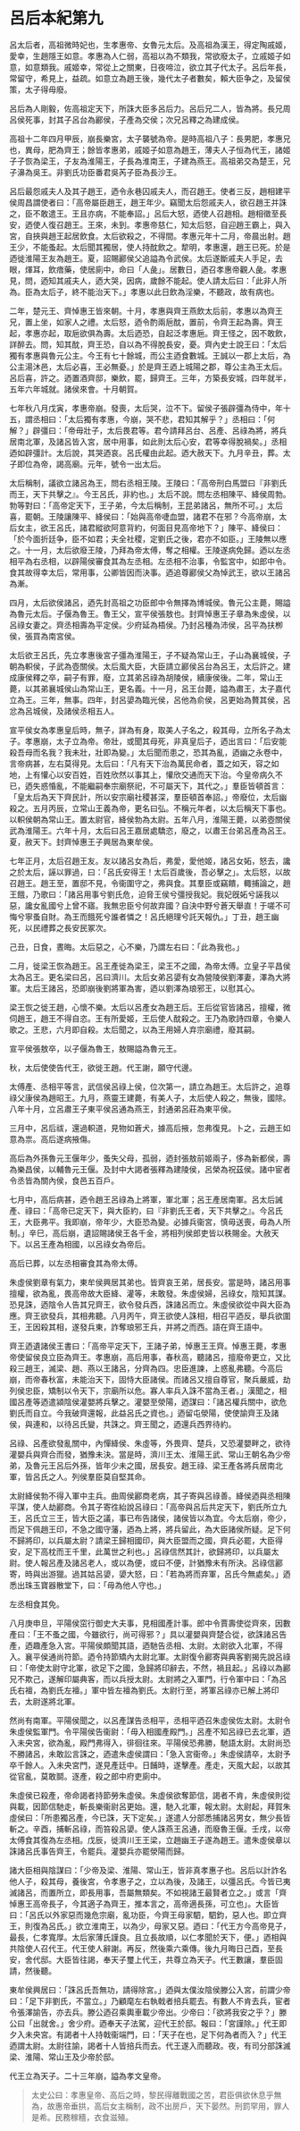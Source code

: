# 呂后本紀第九

呂太后者，高祖微時妃也，生孝惠帝、女魯元太后。及高祖為漢王，得定陶戚姬，愛幸，生趙隱王如意。孝惠為人仁弱，高祖以為不類我，常欲廢太子，立戚姬子如意，如意類我。戚姬幸，常從上之關東，日夜啼泣，欲立其子代太子。呂后年長，常留守，希見上，益疏。如意立為趙王後，幾代太子者數矣，賴大臣争之，及留侯策，太子得毋廢。 

呂后為人剛毅，佐高祖定天下，所誅大臣多呂后力。呂后兄二人，皆為將。長兄周呂侯死事，封其子呂台為酈侯，子產為交侯；次兄呂釋之為建成侯。

高祖十二年四月甲辰，崩長樂宮，太子襲號為帝。是時高祖八子：長男肥，孝惠兄也，異母，肥為齊王；餘皆孝惠弟，戚姬子如意為趙王，薄夫人子恒為代王，諸姬子子恢為梁王，子友為淮陽王，子長為淮南王，子建為燕王。高祖弟交為楚王，兄子濞為吳王。非劉氏功臣番君吳芮子臣為長沙王。

呂后最怨戚夫人及其子趙王，迺令永巷囚戚夫人，而召趙王。使者三反，趙相建平侯周昌謂使者曰：「高帝屬臣趙王，趙王年少。竊聞太后怨戚夫人，欲召趙王并誅之，臣不敢遣王。王且亦病，不能奉詔。」呂后大怒，迺使人召趙相。趙相徵至長安，迺使人復召趙王。王來，未到。孝惠帝慈仁，知太后怒，自迎趙王霸上，與入宮，自挾與趙王起居飲食。太后欲殺之，不得間。孝惠元年十二月，帝晨出射。趙王少，不能蚤起。太后聞其獨居，使人持酖飲之。犂明，孝惠還，趙王已死。於是迺徙淮陽王友為趙王。夏，詔賜酈侯父追謚為令武侯。太后遂斷戚夫人手足，去眼，煇耳，飲瘖藥，使居廁中，命曰「人彘」。居數日，迺召孝惠帝觀人彘。孝惠見，問，迺知其戚夫人，迺大哭，因病，歲餘不能起。使人請太后曰：「此非人所為。臣為太后子，終不能治天下。」孝惠以此日飲為淫樂，不聽政，故有病也。

二年，楚元王、齊悼惠王皆來朝。十月，孝惠與齊王燕飲太后前，孝惠以為齊王兄，置上坐，如家人之禮。太后怒，迺令酌兩巵酖，置前，令齊王起為壽。齊王起，孝惠亦起，取巵欲俱為壽。太后迺恐，自起泛孝惠巵。齊王怪之，因不敢飲，詳醉去。問，知其酖，齊王恐，自以為不得脫長安，憂。齊內史士說王曰：「太后獨有孝惠與魯元公主。今王有七十餘城，而公主迺食數城。王誠以一郡上太后，為公主湯沐邑，太后必喜，王必無憂。」於是齊王迺上城陽之郡，尊公主為王太后。呂后喜，許之。迺置酒齊邸，樂飲，罷，歸齊王。三年，方築長安城，四年就半，五年六年城就。諸侯來會。十月朝賀。

七年秋八月戊寅，孝惠帝崩。發喪，太后哭，泣不下。留侯子張辟彊為侍中，年十五，謂丞相曰：「太后獨有孝惠，今崩，哭不悲，君知其解乎？」丞相曰：「何解？」辟彊曰：「帝毋壯子，太后畏君等。君今請拜呂台、呂產、呂祿為將，將兵居南北軍，及諸呂皆入宮，居中用事，如此則太后心安，君等幸得脫禍矣。」丞相迺如辟彊計。太后說，其哭迺哀。呂氏權由此起。迺大赦天下。九月辛丑，葬。太子即位為帝，謁高廟。元年，號令一出太后。

太后稱制，議欲立諸呂為王，問右丞相王陵。王陵曰：「高帝刑白馬盟曰『非劉氏而王，天下共擊之』。今王呂氏，非約也。」太后不說。問左丞相陳平、絳侯周勃。勃等對曰：「高帝定天下，王子弟，今太后稱制，王昆弟諸呂，無所不可。」太后喜，罷朝。王陵讓陳平、絳侯曰：「始與高帝啑血盟，諸君不在邪？今高帝崩，太后女主，欲王呂氏，諸君縱欲阿意背約，何面目見高帝地下？」陳平、絳侯曰：「於今面折廷争，臣不如君；夫全社稷，定劉氏之後，君亦不如臣。」王陵無以應之。十一月，太后欲廢王陵，乃拜為帝太傅，奪之相權。王陵遂病免歸。迺以左丞相平為右丞相，以辟陽侯審食其為左丞相。左丞相不治事，令監宮中，如郎中令。食其故得幸太后，常用事，公卿皆因而決事。迺追尊酈侯父為悼武王，欲以王諸呂為漸。

四月，太后欲侯諸呂，迺先封高祖之功臣郎中令無擇為博城侯。魯元公主薨，賜謚為魯元太后。子偃為魯王。魯王父，宣平侯張敖也。封齊悼惠王子章為朱虛侯，以呂祿女妻之。齊丞相壽為平定侯。少府延為梧侯。乃封呂種為沛侯，呂平為扶栁侯，張買為南宮侯。

太后欲王呂氏，先立孝惠後宮子彊為淮陽王，子不疑為常山王，子山為襄城侯，子朝為軹侯，子武為壺關侯。太后風大臣，大臣請立酈侯呂台為呂王，太后許之。建成康侯釋之卒，嗣子有罪，廢，立其弟呂祿為胡陵侯，續康侯後。二年，常山王薨，以其弟襄城侯山為常山王，更名義。十一月，呂王台薨，謚為肅王，太子嘉代立為王。三年，無事。四年，封呂嬃為臨光侯，呂他為俞侯，呂更始為贅其侯，呂忿為呂城侯，及諸侯丞相五人。

宣平侯女為孝惠皇后時，無子，詳為有身，取美人子名之，殺其母，立所名子為太子。孝惠崩，太子立為帝。帝壯，或聞其母死，非真皇后子，迺出言曰：「后安能殺吾母而名我？我未壯，壯即為變。」太后聞而患之，恐其為亂，迺幽之永卷中，言帝病甚，左右莫得見。太后曰：「凡有天下治為萬民命者，蓋之如天，容之如地，上有懽心以安百姓，百姓欣然以事其上，懽欣交通而天下治。今皇帝病久不已，迺失惑惛亂，不能繼嗣奉宗廟祭祀，不可屬天下，其代之。」羣臣皆頓首言：「皇太后為天下齊民計，所以安宗廟社稷甚深，羣臣頓首奉詔。」帝廢位，太后幽殺之。五月丙辰，立常山王義為帝，更名曰弘。不稱元年者，以太后稱天下事也。以軹侯朝為常山王。置太尉官，絳侯勃為太尉。五年八月，淮陽王薨，以弟壺關侯武為淮陽王。六年十月，太后曰呂王嘉居處驕恣，廢之，以肅王台弟呂產為呂王。夏，赦天下。封齊悼惠王子興居為東牟侯。

七年正月，太后召趙王友。友以諸呂女為后，弗愛，愛他姬，諸呂女妬，怒去，讒之於太后，誣以罪過，曰：「呂氏安得王！太后百歲後，吾必擊之」。太后怒，以故召趙王。趙王至，置邸不見，令衞圍守之，弗與食。其羣臣或竊饋，輙捕論之，趙王餓，乃歌曰：「諸呂用事兮劉氏危，迫脅王侯兮彊授我妃。我妃旣妬兮誣我以惡，讒女亂國兮上曾不寤。我無忠臣兮何故弃國？自決中野兮蒼天舉直！于嗟不可悔兮寧蚤自財。為王而餓死兮誰者憐之！呂氏絕理兮託天報仇。」丁丑，趙王幽死，以民禮葬之長安民冢次。

己丑，日食，晝晦。太后惡之，心不樂，乃謂左右曰：「此為我也。」

二月，徙梁王恢為趙王。呂王產徙為梁王，梁王不之國，為帝太傅。立皇子平昌侯太為呂王。更名梁曰呂，呂曰濟川。太后女弟呂嬃有女為營陵侯劉澤妻，澤為大將軍。太后王諸呂，恐即崩後劉將軍為害，迺以劉澤為琅邪王，以慰其心。

梁王恢之徙王趙，心懷不樂。太后以呂產女為趙王后。王后從官皆諸呂，擅權，微伺趙王，趙王不得自恣。王有所愛姬，王后使人酖殺之。王乃為歌詩四章，令樂人歌之。王悲，六月即自殺。太后聞之，以為王用婦人弃宗廟禮，廢其嗣。

宣平侯張敖卒，以子偃為魯王，敖賜謚為魯元王。

秋，太后使使告代王，欲徙王趙。代王謝，願守代邊。

太傅產、丞相平等言，武信侯呂祿上侯，位次第一，請立為趙王。太后許之，追尊祿父康侯為趙昭王。九月，燕靈王建薨，有美人子，太后使人殺之，無後，國除。八年十月，立呂肅王子東平侯呂通為燕王，封通弟呂莊為東平侯。

三月中，呂后祓，還過軹道，見物如蒼犬，據高后掖，忽弗復見。卜之，云趙王如意為祟。高后遂病掖傷。

高后為外孫魯元王偃年少，蚤失父母，孤弱，迺封張敖前姬兩子，侈為新都侯，壽為樂昌侯，以輔魯元王偃。及封中大謁者張釋為建陵侯，呂榮為祝茲侯。諸中宦者令丞皆為關內侯，食邑五百戶。

七月中，高后病甚，迺令趙王呂祿為上將軍，軍北軍；呂王產居南軍。呂太后誡產、祿曰：「高帝已定天下，與大臣約，曰『非劉氏王者，天下共擊之』。今呂氏王，大臣弗平。我即崩，帝年少，大臣恐為變。必據兵衞宮，慎毋送喪，毋為人所制。」辛巳，高后崩，遺詔賜諸侯王各千金，將相列侯郎吏皆以秩賜金。大赦天下。以呂王產為相國，以呂祿女為帝后。

高后已葬，以左丞相審食其為帝太傅。

朱虛侯劉章有氣力，東牟侯興居其弟也。皆齊哀王弟，居長安。當是時，諸呂用事擅權，欲為亂，畏高帝故大臣絳、灌等，未敢發。朱虛侯婦，呂祿女，陰知其謀。恐見誅，迺陰令人告其兄齊王，欲令發兵西，誅諸呂而立。朱虛侯欲從中與大臣為應。齊王欲發兵，其相弗聽。八月丙午，齊王欲使人誅相，相召平迺反，舉兵欲圍王，王因殺其相，遂發兵東，詐奪琅邪王兵，并將之而西。語在齊王語中。

齊王迺遺諸侯王書曰：「高帝平定天下，王諸子弟，悼惠王王齊。悼惠王薨，孝惠帝使留侯良立臣為齊王。孝惠崩，高后用事，春秋高，聽諸呂，擅廢帝更立，又比殺三趙王，滅梁、趙、燕以王諸呂，分齊為四。忠臣進諫，上惑亂弗聽。今高后崩，而帝春秋富，未能治天下，固恃大臣諸侯。而諸呂又擅自尊官，聚兵嚴威，劫列侯忠臣，矯制以令天下，宗廟所以危。寡人率兵入誅不當為王者。」漢聞之，相國呂產等迺遣潁陰侯灌嬰將兵擊之。灌嬰至滎陽，迺謀曰：「諸呂權兵關中，欲危劉氏而自立。今我破齊還報，此益呂氏之資也。」迺留屯滎陽，使使諭齊王及諸侯，與連和，以待呂氏變，共誅之。齊王聞之，迺還兵西界待約。

呂祿、呂產欲發亂關中，內憚絳侯、朱虛等，外畏齊、楚兵，又恐灌嬰畔之，欲待灌嬰兵與齊合而發，猶豫未決。當是時，濟川王太、淮陽王武、常山王朝名為少帝弟，及魯元王呂后外孫，皆年少未之國，居長安。趙王祿、梁王產各將兵居南北軍，皆呂氏之人。列侯羣臣莫自堅其命。 

太尉絳侯勃不得入軍中主兵。曲周侯酈商老病，其子寄與呂祿善。絳侯迺與丞相陳平謀，使人劫酈商。令其子寄徃紿說呂祿曰：「高帝與呂后共定天下，劉氏所立九王，呂氏立三王，皆大臣之議，事已布告諸侯，諸侯皆以為宜。今太后崩，帝少，而足下佩趙王印，不急之國守藩，迺為上將，將兵留此，為大臣諸侯所疑。足下何不歸將印，以兵屬太尉？請梁王歸相國印，與大臣盟而之國，齊兵必罷，大臣得安，足下高枕而王千里，此萬世之利也。」呂祿信然其計，欲歸將印，以兵屬太尉。使人報呂產及諸呂老人，或以為便，或曰不便，計猶豫未有所決。呂祿信酈寄，時與出游獵。過其姑呂嬃，嬃大怒，曰：「若為將而弃軍，呂氏今無處矣。」迺悉出珠玉寶器散堂下，曰：「毋為他人守也。」

左丞相食其免。

八月庚申旦，平陽侯窋行御史大夫事，見相國產計事。郎中令賈壽使從齊來，因數產曰：「王不蚤之國，今雖欲行，尚可得邪？」具以灌嬰與齊楚合從，欲誅諸呂告產，迺趣產急入宮。平陽侯頗聞其語，迺馳告丞相、太尉。太尉欲入北軍，不得入。襄平侯通尚符節。迺令持節矯內太尉北軍。太尉復令酈寄與典客劉揭先說呂祿曰：「帝使太尉守北軍，欲足下之國，急歸將印辭去，不然，禍且起。」呂祿以為酈兄不欺己，遂解印屬典客，而以兵授太尉。太尉將之入軍門，行令軍中曰：「為呂氏右襢，為劉氏左襢。」軍中皆左襢為劉氏。太尉行至，將軍呂祿亦已解上將印去，太尉遂將北軍。

然尚有南軍。平陽侯聞之，以呂產謀告丞相平，丞相平迺召朱虛侯佐太尉。太尉令朱虛侯監軍門。令平陽侯告衞尉：「毋入相國產殿門。」呂產不知呂祿已去北軍，迺入未央宮，欲為亂，殿門弗得入，徘徊往來。平陽侯恐弗勝，馳語太尉。太尉尚恐不勝諸呂，未敢訟言誅之，迺遣朱虛侯謂曰：「急入宮衞帝。」朱虛侯請卒，太尉予卒千餘人。入未央宮門，遂見產廷中。日餔時，遂擊產。產走，天風大起，以故其從官亂，莫敢鬬。逐產，殺之郎中府吏廁中。

朱虛侯已殺產，帝命謁者持節勞朱虛侯。朱虛侯欲奪節信，謁者不肯，朱虛侯則從與載，因節信馳走，斬長樂衞尉呂更始。還，馳入北軍，報太尉。太尉起，拜賀朱虛侯曰：「所患獨呂產，今已誅，天下定矣。」遂遣人分部悉捕諸呂男女，無少長皆斬之。辛酉，捕斬呂祿，而笞殺呂嬃。使人誅燕王呂通，而廢魯王偃。壬戌，以帝太傅食其復為左丞相。戊辰，徙濟川王王梁，立趙幽王子遂為趙王。遣朱虛侯章以誅諸呂氏事告齊王，令罷兵。灌嬰兵亦罷滎陽而歸。

諸大臣相與陰謀曰：「少帝及梁、淮陽、常山王，皆非真孝惠子也。呂后以計詐名他人子，殺其母，養後宮，令孝惠子之，立以為後，及諸王，以彊呂氏。今皆已夷滅諸呂，而置所立，即長用事，吾屬無類矣。不如視諸王最賢者立之。」或言「齊悼惠王高帝長子，今其適子為齊王，推本言之，高帝適長孫，可立也」。大臣皆曰：「呂氏以外家惡而幾危宗廟，亂功臣，今齊王母家駟，駟鈞，惡人也。即立齊王，則復為呂氏。」欲立淮南王，以為少，母家又惡。迺曰：「代王方今高帝見子，最長，仁孝寬厚。太后家薄氏謹良。且立長故順，以仁孝聞於天下，便。」迺相與共陰使人召代王。代王使人辭謝。再反，然後乘六乘傳。後九月晦日己酉，至長安，舍代邸。大臣皆往謁，奉天子璽上代王，共尊立為天子。代王數讓，羣臣固請，然後聽。

東牟侯興居曰：「誅呂氏吾無功，請得除宮。」迺與太僕汝陰侯滕公入宮，前謂少帝曰：「足下非劉氏，不當立。」乃顧麾左右執戟者掊兵罷去。有數人不肯去兵，宦者令張澤諭告，亦去兵。滕公迺召乘輿車載少帝出。少帝曰：「欲將我安之乎？」滕公曰「出就舍。」舍少府。迺奉天子法駕，迎代王於邸。報曰：「宮謹除。」代王即夕入未央宮。有謁者十人持戟衞端門，曰：「天子在也，足下何為者而入？」代王迺謂太尉。太尉往諭，謁者十人皆掊兵而去。代王遂入而聽政。夜，有司分部誅滅梁、淮陽、常山王及少帝於邸。

代王立為天子。二十三年崩，謚為孝文皇帝。



> 太史公曰：孝惠皇帝、高后之時，黎民得離戰國之苦，君臣俱欲休息乎無為，故惠帝垂拱，高后女主稱制，政不出房戶，天下晏然。刑罰罕用，罪人是希。民務稼穡，衣食滋殖。
